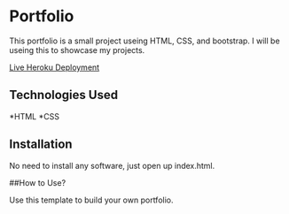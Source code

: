 # Portfolio
This portfolio is a small project useing HTML, CSS, and bootstrap.  I will be useing this to showcase my projects.

[Live Heroku Deployment](https://portfolio-eric-su.herokuapp.com)



## Technologies Used

*HTML
*CSS

## Installation

No need to install any software, just open up index.html.

##How to Use?

Use this template to build your own portfolio.
